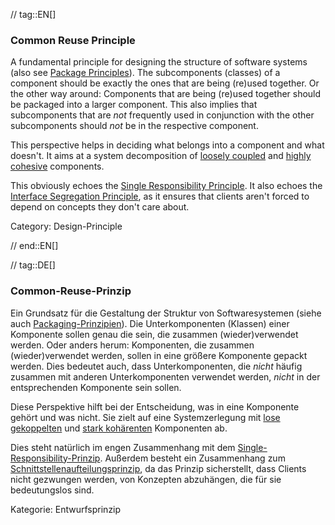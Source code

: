 // tag::EN[]
### Common Reuse Principle

A fundamental principle for designing the structure of software systems (also see [Package Principles](#term-package-principles)). The subcomponents (classes) of a component should be exactly the ones that are being (re)used together. Or the other way around: Components that are being (re)used together should be packaged into a larger component. This also implies that subcomponents that are *not* frequently used in conjunction with the other subcomponents should *not* be in the respective component.

This perspective helps in deciding what belongs into a component and what doesn't. It aims at a system decomposition of [loosely coupled](#term-coupling) and [highly cohesive](#term-cohesion) components.

This obviously echoes the [Single Responsibility Principle](#term-single-responsibility-principle). It also echoes the [Interface Segregation Principle](#term-interface-segregation-principle), as it ensures that clients aren't forced to depend on concepts they don't care about.

Category: Design-Principle

// end::EN[]

// tag::DE[]
### Common-Reuse-Prinzip

Ein Grundsatz für die Gestaltung der Struktur von Softwaresystemen
(siehe auch [Packaging-Prinzipien](#term-package-principles)). Die
Unterkomponenten (Klassen) einer Komponente sollen genau die sein, die
zusammen (wieder)verwendet werden. Oder anders herum: Komponenten, die
zusammen (wieder)verwendet werden, sollen in eine größere Komponente
gepackt werden. Dies bedeutet auch, dass Unterkomponenten, die *nicht*
häufig zusammen mit anderen Unterkomponenten verwendet werden, *nicht*
in der entsprechenden Komponente sein sollen.

Diese Perspektive hilft bei der Entscheidung, was in eine Komponente
gehört und was nicht. Sie zielt auf eine Systemzerlegung mit [lose
gekoppelten](#term-coupling) und [stark kohärenten](#term-cohesion)
Komponenten ab.

Dies steht natürlich im engen Zusammenhang mit dem
[Single-Responsibility-Prinzip](#term-single-responsibility-principle). Außerdem besteht ein
Zusammenhang zum [Schnittstellenaufteilungsprinzip](#term-interface-segregation-principle), da
das Prinzip sicherstellt, dass Clients nicht gezwungen werden, von
Konzepten abzuhängen, die für sie bedeutungslos sind.

Kategorie: Entwurfsprinzip

